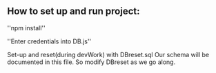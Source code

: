 How to set up and run project:
------------

''npm install''

''Enter credentials into DB.js''

Set-up and reset(during devWork) with DBreset.sql
Our schema will be documented in this file. So modify DBreset as we go along.
